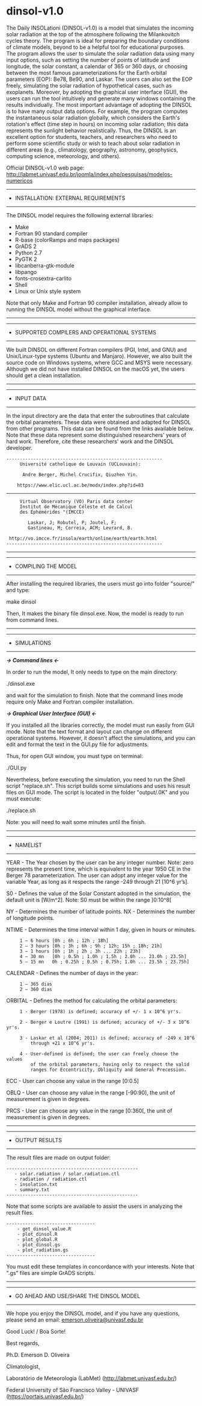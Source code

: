 # dinsol-v1.0

The Daily INSOLationi (DINSOL-v1.0) is a model that simulates the incoming solar radiation at the top of the atmosphere following the Milankovitch cycles theory. The program is ideal for preparing the boundary conditions of climate models, beyond to be a helpful tool for educational purposes. The program allows the user to simulate the solar radiation data using many input options, such as setting the number of points of latitude and longitude, the solar constant, a calendar of 365 or 360 days, or choosing between the most famous parameterizations for the Earth orbital parameters (EOP): Be78, Be90, and Laskar. The users can also set the EOP freely, simulating the solar radiation of hypothetical cases, such as exoplanets. Moreover, by adopting the graphical user interface (GUI), the users can run the tool intuitively and generate many windows containing the results individually. The most important advantage of adopting the DINSOL is to have many output data options. For example, the program computes the instantaneous solar radiation globally, which considers the Earth's rotation's effect (time step in hours) on incoming solar radiation; this data represents the sunlight behavior realistically. Thus, the DINSOL is an excellent option for students, teachers, and researchers who need to perform some scientific study or wish to teach about solar radiation in different areas (e.g., climatology, geography, astronomy, geophysics, computing science, meteorology, and others).

Official DINSOL-v1.0 web page: http://labmet.univasf.edu.br/joomla/index.php/pesquisas/modelos-numericos

 ***************************************
 * INSTALLATION: EXTERNAL REQUIREMENTS 
 ***************************************

 The DINSOL model requires the following external libraries:

   - Make
   - Fortran 90 standard compiler
   - R-base (colorRamps and maps packages)
   - GrADS 2
   - Python 2.7
   - PyGTK 2
   - libcanberra-gtk-module
   - libpango
   - fonts-crosextra-carlito
   - Shell
   - Linux or Unix style system
  
 Note that only Make and Fortran 90 compiler installation, 
 already allow to running the DINSOL model without the 
 graphical interface.  

 ---------------------------------------------------------------------------- 
 ***********************************************
 * SUPPORTED COMPILERS AND OPERATIONAL SYSTEMS 
 ***********************************************

 We built DINSOL on different Fortran compilers (PGI, Intel, and GNU) 
 and Unix/Linux-type systems (Ubuntu and Manjaro). However, we also 
 built the source code on Windows systems, where GCC and  MSYS were 
 necessary. Although we did not have installed DINSOL on the macOS yet,
 the users should get a clean installation.

 ----------------------------------------------------------------------------
 ************** 
 * INPUT DATA 
 **************

 In the input directory are the data that enter the subroutines that 
 calculate the orbital parameters. These data were obtained and adapted
 for DINSOL from other programs. This data can be found from the links
 available below. Note that these data represent some distinguished 
 researchers' years of hard work. Therefore, cite these researchers' 
 work and the DINSOL developer.

    ----------------------------------------------------------
         Université catholique de Louvain (UCLouvain):

          Andre Berger, Michel Crucifix, Qiuzhen Yin.

        https://www.elic.ucl.ac.be/modx/index.php?id=83
   ----------------------------------------------------------

         Virtual Observatory (VO) Paris data center 
         Institut de Mécanique Céleste et de Calcul
         des Éphémérides "(IMCCE)

            Laskar, J; Robutel, P; Joutel, F; 
            Gastineau, M; Correia, ACM; Levrard, B.

     http://vo.imcce.fr/insola/earth/online/earth/earth.html
    ----------------------------------------------------------
    
 ---------------------------------------------------------------------------- 
 *********************** 
 * COMPILING THE MODEL 
 ***********************

 After installing the required libraries, the users must go into folder
 "source/" and type:

   make dinsol
 
 Then, It makes the binary file dinsol.exe. Now, the model is ready to
 run from command lines.
 
 ---------------------------------------------------------------------------- 
 *************** 
 * SIMULATIONS 
 ***************
 
 ***-> Command lines <-***
 
 In order to run the model, It only needs to type on the main directory:

   ./dinsol.exe

 and wait for the simulation to finish. Note that the command lines mode
 require only Make and Fortran compiler installation.


 ***-> Graphical User Interface (GUI) <-***
 
 If you installed all the libraries correctly, the model must run easily 
 from GUI mode. Note that the text format and layout can change on different 
 operational systems. However, it doesn't affect the simulations, and you
 can edit and format the text in the GUI.py file for adjustments. 
 
 Thus, for open GUI window, you must type on terminal:

 ./GUI.py

 Nevertheless, before executing the simulation, you need to run the Shell 
 script "replace.sh". This script builds some simulations and uses his result
 files on GUI mode. The script is located in the folder "output/.0K" and
 you must execute:

 ./replace.sh

 Note: you will need to wait some minutes until the finish.
 
 ----------------------------------------------------------------------------   
 *************** 
 *  NAMELIST   
 ***************
 
 YEAR  - The Year chosen by the user can be any integer number. Note: zero
         represents the present time, which is equivalent to the year 
         1950 CE in the Berger 78 parameterization. The user can adopt 
         any integer value for the variable Year, as long as it respects
         the range -249 through 21 [10^6 yr’s].

 S0    - Defines the value of the Solar Constant adopted in the simulation, 
         the default unit is [W/m^2]. Note: S0 must be within the range
         ]0:10^8[

 NY    - Determines the number of latitude points.
 NX    - Determines the number of longitude points. 

 NTIME - Determines the time interval within 1 day, given in hours or 
         minutes.

         1 – 6 hours [0h ; 6h ; 12h ; 18h]
         2 – 3 hours [0h ; 3h ; 6h ; 9h ; 12h; 15h ; 18h; 21h]
         3 – 1 hours [0h ; 1h ; 2h ; 3h ... 22h ; 23h]
         4 – 30 mn   [0h ; 0.5h ; 1.0h ; 1.5h ; 2.0h ... 23.0h ; 23.5h]
         5 – 15 mn   0h ; 0.25h ; 0.5h ; 0.75h; 1.0h ... 23.5h ; 23.75h]

 CALENDAR - Defines the number of days in the year:

         1 – 365 dias
         2 – 360 dias
         
 ORBITAL - Defines the method for calculating the orbital parameters:

         1 - Berger (1978) is defined; accuracy of +/- 1 x 10^6 yr's.
         
         2 - Berger e Loutre (1991) is defined; accuracy of +/- 3 x 10^6 yr's.

         3 - Laskar et al (2004; 2011) is defined; accuracy of -249 x 10^6
             through +21 x 10^6 yr's.
             
         4 - User-defined is defined; the user can freely choose the values 
             of the orbital parameters, having only to respect the valid 
             ranges for Eccentricity, Obliquity and General Precession.

   ECC  - User can choose any value in the range [0:0.5]

   OBLQ - User can choose any value in the range [-90:90], the unit of 
          measurement is given in degrees.

   PRCS - User can choose any value in the range [0:360[, the unit of 
          measurement is given in degrees.
           
 ----------------------------------------------------------------------------   
 ******************** 
 *  OUTPUT RESULTS  
 ********************

 The result files are made on output folder:
 
    -------------------------------------------------
       - solar.radiation / solar.radiation.ctl
       - radiation / radiation.ctl
       - insolation.txt
       - summary.txt
    -------------------------------------------------    

 Note that some scripts are available to assist the users in analyzing the
 result files.
 
    ---------------------------------
        - get_dinsol_value.R
        - plot_dinsol.R
        - plot_global.R
        - plot_dinsol.gs
        - plot_radiation.gs
    ---------------------------------
 
 You must edit these templates in concordance with your interests. Note that
 ".gs" files are simple GrADS scripts.
 
 ----------------------------------------------------------------------------   

 ********************************************* 
 *  GO AHEAD AND USE/SHARE THE DINSOL MODEL  
 *********************************************

 We hope you enjoy the DINSOL model, and if you have any questions, please 
 send an email: emerson.oliveira@univasf.edu.br

 Good Luck! / Boa Sorte!

 Best regards,

 Ph.D. Emerson D. Oliveira
 
 Climatologist, 
 
 Laboratório de Meteorologia (LabMet) (http://labmet.univasf.edu.br/)
 
 Federal University of São Francisco Valley - UNIVASF (https://portais.univasf.edu.br/)


